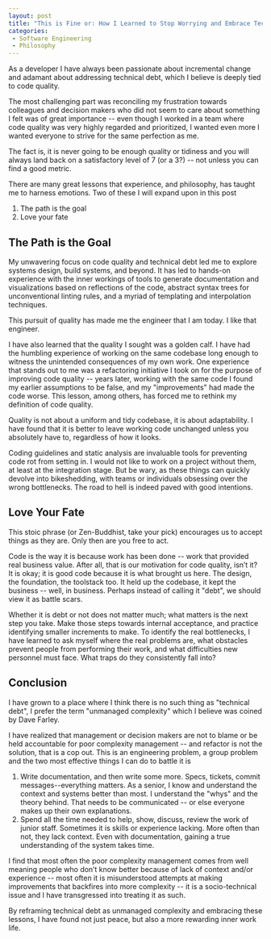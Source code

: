 ```yaml
---
layout: post
title: "This is Fine or: How I Learned to Stop Worrying and Embrace Technical Debt"
categories:
 - Software Engineering
 - Philosophy
---
```


As a developer I have always been passionate about incremental change and adamant about addressing technical debt, which I believe is deeply tied to code quality.

The most challenging part was reconciling my frustration towards colleagues and decision makers who did not seem to care about something I felt was of great importance -- even though I worked in a team where code quality was very highly regarded and prioritized, I wanted even more I wanted everyone to strive for the same perfection as me.

The fact is, it is never going to be enough quality or tidiness and you will always land back on a satisfactory level of 7 (or a 3?) -- not unless you can find a good metric.

There are many great lessons that experience, and philosophy, has taught me to harness emotions. Two of these I will expand upon in this post

1. The path is the goal
2. Love your fate


## The Path is the Goal

My unwavering focus on code quality and technical debt led me to explore systems design, build systems, and beyond. It has led to hands-on experience with the inner workings of tools to generate documentation and visualizations based on reflections of the code, abstract syntax trees for unconventional linting rules, and a myriad of templating and interpolation techniques.

This pursuit of quality has made me the engineer that I am today. I like that engineer.

I have also learned that the quality I sought was a golden calf. I have had the humbling experience of working on the same codebase long enough to witness the unintended consequences of my own work. One experience that stands out to me was a refactoring initiative I took on for the purpose of improving code quality -- years later, working with the same code I found my earlier assumptions to be false, and my "improvements" had made the code worse. This lesson, among others, has forced me to rethink my definition of code quality.

Quality is not about a uniform and tidy codebase, it is about adaptability. I have found that it is better to leave working code unchanged unless you absolutely have to, regardless of how it looks.

Coding guidelines and static analysis are invaluable tools for preventing code rot from setting in. I would not like to work on a project without them, at least at the integration stage. But be wary, as these things can quickly devolve into bikeshedding, with teams or individuals obsessing  over the wrong bottlenecks. The road to hell is indeed paved with good intentions.


## Love Your Fate
This stoic phrase (or Zen-Buddhist, take your pick) encourages us to accept things as they are. Only then are you free to act.

Code is the way it is because work has been done -- work that provided real business value. After all, that is our motivation for code quality, isn’t it?
It is okay; it is good code because it is what brought us here.
The design, the foundation, the toolstack too. It held up the codebase, it kept the business -- well, in business. Perhaps instead of calling it "debt", we should view it as battle scars.

Whether it is debt or not does not matter much; what matters is the next step you take. Make those steps towards internal acceptance, and practice identifying smaller increments to make. To identify the real bottlenecks, I have learned to ask myself where the real problems are, what obstacles prevent people from performing their work, and what difficulties new personnel must face. What traps do they consistently fall into?


## Conclusion
I have grown to a place where I think there is no such thing as "technical debt", I prefer the term "unmanaged complexity" which I believe was coined by Dave Farley.

I have realized that management or decision makers are not to blame or be held accountable for  poor complexity management -- and refactor is not the solution, that is a cop out. This is an engineering problem, a group problem and the two most effective things I can do to battle it is

1. Write documentation, and then write some more. Specs, tickets, commit messages--everything matters. As a senior, I know and understand the context and systems better than most. I understand the "whys" and the theory behind. That needs to be communicated -- or else everyone makes up their own explanations.
2. Spend all the time needed to help, show, discuss, review the work of junior staff. Sometimes it is skills or experience lacking. More often than not, they lack context. Even with documentation, gaining a true understanding of the system takes time.

I find that most often the poor complexity management comes from well meaning people who don’t know better because of lack of context and/or experience -- most often it is misunderstood attempts at making improvements that backfires into more complexity -- it is a socio-technical issue and I have transgressed into treating it as such.

By reframing technical debt as unmanaged complexity and embracing these lessons, I have found not just peace, but also a more rewarding inner work life.